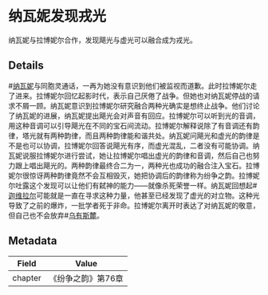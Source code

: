 # 纳瓦妮发现戎光
纳瓦妮与拉博妮尔合作，发现飓光与虚光可以融合成为戎光。

## Details
#[纳瓦妮](characters/navani)与同胞灵通话，一再为她没有意识到他们被监视而道歉。此时拉博妮尔走了进来。拉博妮尔回忆起影时代，表示自己厌倦了战争。但她也对纳瓦妮停战的请求不屑一顾。纳瓦妮意识到拉博妮尔研究融合两种光确实是想终止战争。他们讨论了纳瓦妮的进展，纳瓦妮提出飓光会对声音有回应。拉博妮尔可以听到光的音调，用这种音调可以引导飓光在不同的宝石间流动。拉博妮尔解释说除了有音调还有韵律，塔光就有两种韵律，而且两种韵律能和谐共处。纳瓦妮问飓光和虚光的韵律是不是也可以协调，拉博妮尔回答说飓光有序，而虚光混乱，二者没有可能协调。纳瓦妮说服拉博妮尔进行尝试，她让拉博妮尔唱出虚光的韵律和音调，然后自己也努力跟上唱出飓光的。两种韵律最终合二为一，两种光也成功的融合注入宝石。拉博妮尔很惊讶两种韵律竟然不会互相毁灭，她把协调后的韵律称为纷争之韵。拉博妮尔吐露这个发现可以让他们有弑神的能力——就像杀死荣誉一样。纳瓦妮回想起#[迦维拉尔](characters/gavilar)可能就是一直在寻求这种力量，他甚至已经发现了虚光的对立物。这种光导致了之前的爆炸，一批学者死于非命。拉博妮尔离开时表达了对纳瓦妮的敬意，但自己也不会放弃#[乌有斯麓](locations/urithiru)。

## Metadata
| Field | Value |
| ----- | ----- |
| chapter | 《纷争之韵》第76章 |

